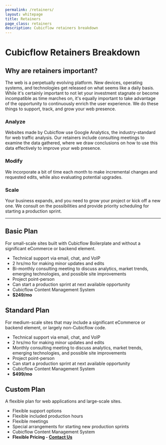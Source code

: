 ```yaml
---
permalink: /retainers/
layout: whitepage
title: Retainers
page_class: retainers
description: Cubicflow retainers breakdown
---
```


# Cubicflow Retainers Breakdown

## Why are retainers important?
The web is a perpetually evolving platform. New devices, operating systems, and technologies get released on what seems like a daily basis. While it's certainly important to not let your investment stagnate or become incompatible as time marches on, it's equally important to take advantage of the opportunity to continuously enrich the user experience. We do these things to support, track, and grow your web presence.

### Analyze
Websites made by Cubicflow use Google Analytics, the industry-standard for web traffic analysis. Our retainers include consulting meetings to examine the data gathered, where we draw conclusions on how to use this data effectively to improve your web presence.

### Modify
We incorporate a bit of time each month to make incremental changes and requested edits, while also evaluating potential upgrades.

### Scale
Your business expands, and you need to grow your project or kick off a new one. We consult on the possibilities and provide priority scheduling for starting a production sprint.

---

## Basic Plan

For small-scale sites built with Cubicflow Boilerplate and without a significant eCommerce or backend element.

* Technical support via email, chat, and VoIP
* 2 hrs/mo for making minor updates and edits
* Bi-monthly consulting meeting to discuss analytics, market trends, emerging technologies, and possible site improvements
* Project point-person
* Can start a production sprint at next available opportunity
* Cubicflow Content Management System
* **$249/mo**

## Standard Plan

For medium-scale sites that may include a significant eCommerce or backend element, or largely non-Cubicflow code.

* Technical support via email, chat, and VoIP
* 2 hrs/mo for making minor updates and edits
* Monthly consulting meeting to discuss analytics, market trends, emerging technologies, and possible site improvements
* Project point-person
* Can start a production sprint at next available opportunity
* Cubicflow Content Management System
* **$499/mo**

## Custom Plan

A flexible plan for web applications and large-scale sites.

* Flexible support options
* Flexible included production hours
* Flexible meetings
* Special arrangements for starting new production sprints
* Cubicflow Content Management System
* **Flexible Pricing - [Contact Us](/contact)**
